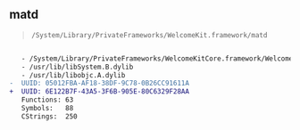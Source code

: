 ## matd

> `/System/Library/PrivateFrameworks/WelcomeKit.framework/matd`

```diff

   - /System/Library/PrivateFrameworks/WelcomeKitCore.framework/WelcomeKitCore
   - /usr/lib/libSystem.B.dylib
   - /usr/lib/libobjc.A.dylib
-  UUID: 05012FBA-AF18-38DF-9C78-0B26CC91611A
+  UUID: 6E122B7F-43A5-3F6B-905E-80C6329F28AA
   Functions: 63
   Symbols:   88
   CStrings:  250

```
